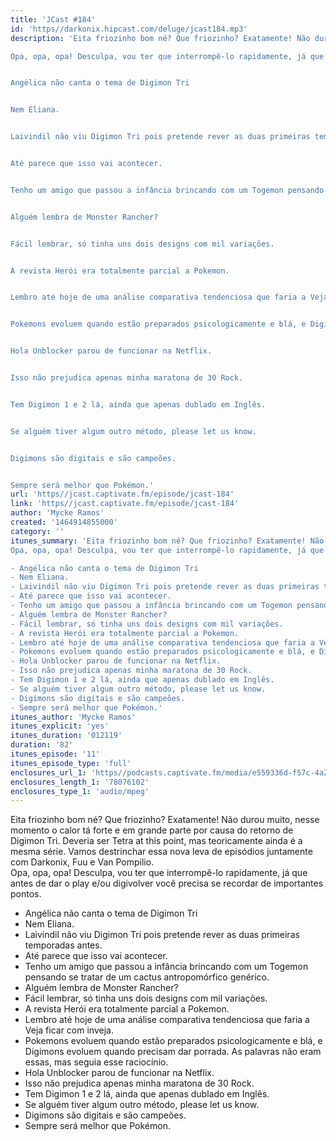```yaml
---
title: 'JCast #184'
id: 'https//darkonix.hipcast.com/deluge/jcast184.mp3'
description: 'Eita friozinho bom né? Que friozinho? Exatamente! Não durou muito, nesse momento o calor tá forte e em grande parte por causa do retorno de Digimon Tri. Deveria ser Tetra at this point, mas teoricamente ainda é a mesma série. Vamos destrinchar essa nova leva de episódios juntamente com Darkonix, Fuu e Van Pompilio.

Opa, opa, opa! Desculpa, vou ter que interrompê-lo rapidamente, já que antes de dar o play e/ou digivolver você precisa se recordar de importantes pontos.


Angélica não canta o tema de Digimon Tri


Nem Eliana.


Laivindil não viu Digimon Tri pois pretende rever as duas primeiras temporadas antes.


Até parece que isso vai acontecer.


Tenho um amigo que passou a infância brincando com um Togemon pensando se tratar de um cactus antropomórfico genérico.


Alguém lembra de Monster Rancher?


Fácil lembrar, só tinha uns dois designs com mil variações.


A revista Herói era totalmente parcial a Pokemon.


Lembro até hoje de uma análise comparativa tendenciosa que faria a Veja ficar com inveja.


Pokemons evoluem quando estão preparados psicologicamente e blá, e Digimons evoluem quando precisam dar porrada. As palavras não eram essas, mas seguia esse raciocínio.


Hola Unblocker parou de funcionar na Netflix.


Isso não prejudica apenas minha maratona de 30 Rock.


Tem Digimon 1 e 2 lá, ainda que apenas dublado em Inglês.


Se alguém tiver algum outro método, please let us know.


Digimons são digitais e são campeões.


Sempre será melhor que Pokémon.'
url: 'https//jcast.captivate.fm/episode/jcast-184'
link: 'https//jcast.captivate.fm/episode/jcast-184'
author: 'Mycke Ramos'
created: '1464914855000'
category: ''
itunes_summary: 'Eita friozinho bom né? Que friozinho? Exatamente! Não durou muito, nesse momento o calor tá forte e em grande parte por causa do retorno de Digimon Tri. Deveria ser Tetra at this point, mas teoricamente ainda é a mesma série. Vamos destrinchar essa nova leva de episódios juntamente com Darkonix, Fuu e Van Pompilio. 
Opa, opa, opa! Desculpa, vou ter que interrompê-lo rapidamente, já que antes de dar o play e/ou digivolver você precisa se recordar de importantes pontos. 

- Angélica não canta o tema de Digimon Tri
- Nem Eliana. 
- Laivindil não viu Digimon Tri pois pretende rever as duas primeiras temporadas antes.
- Até parece que isso vai acontecer. 
- Tenho um amigo que passou a infância brincando com um Togemon pensando se tratar de um cactus antropomórfico genérico.
- Alguém lembra de Monster Rancher?
- Fácil lembrar, só tinha uns dois designs com mil variações. 
- A revista Herói era totalmente parcial a Pokemon. 
- Lembro até hoje de uma análise comparativa tendenciosa que faria a Veja ficar com inveja. 
- Pokemons evoluem quando estão preparados psicologicamente e blá, e Digimons evoluem quando precisam dar porrada. As palavras não eram essas, mas seguia esse raciocínio.
- Hola Unblocker parou de funcionar na Netflix. 
- Isso não prejudica apenas minha maratona de 30 Rock.
- Tem Digimon 1 e 2 lá, ainda que apenas dublado em Inglês. 
- Se alguém tiver algum outro método, please let us know. 
- Digimons são digitais e são campeões. 
- Sempre será melhor que Pokémon.'
itunes_author: 'Mycke Ramos'
itunes_explicit: 'yes'
itunes_duration: '012119'
duration: '82'
itunes_episode: '11'
itunes_episode_type: 'full'
enclosures_url_1: 'https//podcasts.captivate.fm/media/e559336d-f57c-4a29-82b5-ae229b9b95de/jcast184_tc.mp3'
enclosures_length_1: '78076102'
enclosures_type_1: 'audio/mpeg'
---
```

Eita friozinho bom né? Que friozinho? Exatamente! Não durou muito, nesse momento o calor tá forte e em grande parte por causa do retorno de Digimon Tri. Deveria ser Tetra at this point, mas teoricamente ainda é a mesma série. Vamos destrinchar essa nova leva de episódios juntamente com Darkonix, Fuu e Van Pompilio.  
Opa, opa, opa! Desculpa, vou ter que interrompê-lo rapidamente, já que antes de dar o play e/ou digivolver você precisa se recordar de importantes pontos.

*   Angélica não canta o tema de Digimon Tri
*   Nem Eliana.
*   Laivindil não viu Digimon Tri pois pretende rever as duas primeiras temporadas antes.
*   Até parece que isso vai acontecer.
*   Tenho um amigo que passou a infância brincando com um Togemon pensando se tratar de um cactus antropomórfico genérico.
*   Alguém lembra de Monster Rancher?
*   Fácil lembrar, só tinha uns dois designs com mil variações.
*   A revista Herói era totalmente parcial a Pokemon.
*   Lembro até hoje de uma análise comparativa tendenciosa que faria a Veja ficar com inveja.
*   Pokemons evoluem quando estão preparados psicologicamente e blá, e Digimons evoluem quando precisam dar porrada. As palavras não eram essas, mas seguia esse raciocínio.
*   Hola Unblocker parou de funcionar na Netflix.
*   Isso não prejudica apenas minha maratona de 30 Rock.
*   Tem Digimon 1 e 2 lá, ainda que apenas dublado em Inglês.
*   Se alguém tiver algum outro método, please let us know.
*   Digimons são digitais e são campeões.
*   Sempre será melhor que Pokémon.